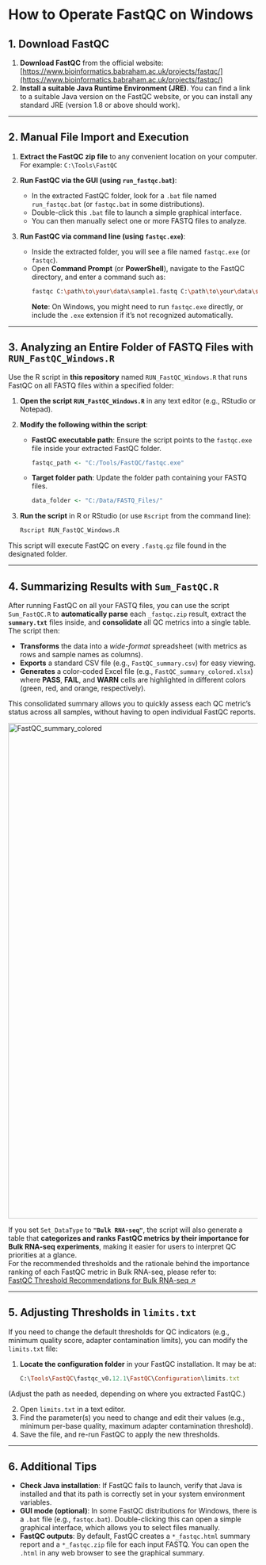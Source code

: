 # How to Operate FastQC on Windows

## 1. Download FastQC
1. **Download FastQC** from the official website:  
   [https://www.bioinformatics.babraham.ac.uk/projects/fastqc/](https://www.bioinformatics.babraham.ac.uk/projects/fastqc/)  
2. **Install a suitable Java Runtime Environment (JRE)**. You can find a link to a suitable Java version on the FastQC website, or you can install any standard JRE (version 1.8 or above should work).

---

## 2. Manual File Import and Execution
1. **Extract the FastQC zip file** to any convenient location on your computer.  
   For example: `C:\Tools\FastQC`

2. **Run FastQC via the GUI (using `run_fastqc.bat`)**:  
   - In the extracted FastQC folder, look for a `.bat` file named `run_fastqc.bat` (or `fastqc.bat` in some distributions).  
   - Double-click this `.bat` file to launch a simple graphical interface.  
   - You can then manually select one or more FASTQ files to analyze.

3. **Run FastQC via command line (using `fastqc.exe`)**:  
   - Inside the extracted folder, you will see a file named `fastqc.exe` (or `fastqc`).  
   - Open **Command Prompt** (or **PowerShell**), navigate to the FastQC directory, and enter a command such as:
     ```bash
     fastqc C:\path\to\your\data\sample1.fastq C:\path\to\your\data\sample2.fastq
     ```
     **Note**: On Windows, you might need to run `fastqc.exe` directly, or include the `.exe` extension if it’s not recognized automatically.

---

## 3. Analyzing an Entire Folder of FASTQ Files with `RUN_FastQC_Windows.R`
Use the R script in **this repository** named `RUN_FastQC_Windows.R` that runs FastQC on all FASTQ files within a specified folder:

1. **Open the script `RUN_FastQC_Windows.R`** in any text editor (e.g., RStudio or Notepad).

2. **Modify the following within the script**:
   - **FastQC executable path**: Ensure the script points to the `fastqc.exe` file inside your extracted FastQC folder.  
     ```r
     fastqc_path <- "C:/Tools/FastQC/fastqc.exe"
     ```
   - **Target folder path**: Update the folder path containing your FASTQ files.  
     ```r
     data_folder <- "C:/Data/FASTQ_Files/"
     ```

3. **Run the script** in R or RStudio (or use `Rscript` from the command line):
   ```bash
   Rscript RUN_FastQC_Windows.R

This script will execute FastQC on every `.fastq.gz` file found in the designated folder.

---

## 4. Summarizing Results with `Sum_FastQC.R`
After running FastQC on all your FASTQ files, you can use the script `Sum_FastQC.R` to **automatically parse** each `_fastqc.zip` result, extract the **`summary.txt`** files inside, and **consolidate** all QC metrics into a single table. The script then:

- **Transforms** the data into a *wide-format* spreadsheet (with metrics as rows and sample names as columns).  
- **Exports** a standard CSV file (e.g., `FastQC_summary.csv`) for easy viewing.  
- **Generates** a color-coded Excel file (e.g., `FastQC_summary_colored.xlsx`) where **PASS**, **FAIL**, and **WARN** cells are highlighted in different colors (green, red, and orange, respectively).  

This consolidated summary allows you to quickly assess each QC metric’s status across all samples, without having to open individual FastQC reports.

<img src="https://github.com/Charlene717/FastQC-on-Windows/blob/main/www/2025021705QRF_FastQC_summary_colored_Cut.png?raw=true" alt="FastQC_summary_colored" width="1000"/>

If you set `Set_DataType` to **`"Bulk RNA-seq"`**, the script will also generate a table that **categorizes and ranks FastQC metrics by their importance for Bulk RNA-seq experiments**, making it easier for users to interpret QC priorities at a glance.  
For the recommended thresholds and the rationale behind the importance ranking of each FastQC metric in Bulk RNA-seq, please refer to:  
[FastQC Threshold Recommendations for Bulk RNA-seq ↗][bulk]

---

## 5. Adjusting Thresholds in `limits.txt`
If you need to change the default thresholds for QC indicators (e.g., minimum quality score, adapter contamination limits), you can modify the `limits.txt` file:

1. **Locate the configuration folder** in your FastQC installation. It may be at:
   ```ruby
   C:\Tools\FastQC\fastqc_v0.12.1\FastQC\Configuration\limits.txt
(Adjust the path as needed, depending on where you extracted FastQC.)

2. Open `limits.txt` in a text editor.  
3. Find the parameter(s) you need to change and edit their values (e.g., minimum per-base quality, maximum adapter contamination threshold).  
4. Save the file, and re-run FastQC to apply the new thresholds.

---

## 6. Additional Tips
- **Check Java installation**: If FastQC fails to launch, verify that Java is installed and that its path is correctly set in your system environment variables.
- **GUI mode (optional)**: In some FastQC distributions for Windows, there is a `.bat` file (e.g., `fastqc.bat`). Double-clicking this can open a simple graphical interface, which allows you to select files manually.
- **FastQC outputs**: By default, FastQC creates a `*_fastqc.html` summary report and a `*_fastqc.zip` file for each input FASTQ. You can open the `.html` in any web browser to see the graphical summary.

<!-- ------ 連結集中放在文末 ------ -->
[bulk]: https://github.com/Charlene717/FastQC-on-Windows/blob/main/Introduction%20of%20fastqc/FastQC%20Threshold%20Recommendations%20for%20Bulk%20RNA-seq.md
